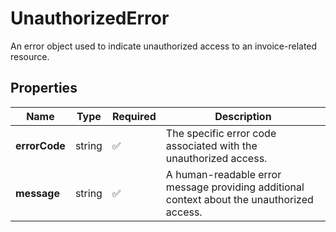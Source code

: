 # UnauthorizedError

An error object used to indicate unauthorized access to an invoice-related resource.

## Properties

| Name | Type | Required | Description |
| ------------ | ------------- | ------------- | ------------- |
| **errorCode** | string | ✅ | The specific error code associated with the unauthorized access. |
**message** | string | ✅ | A human-readable error message providing additional context about the unauthorized access. |


